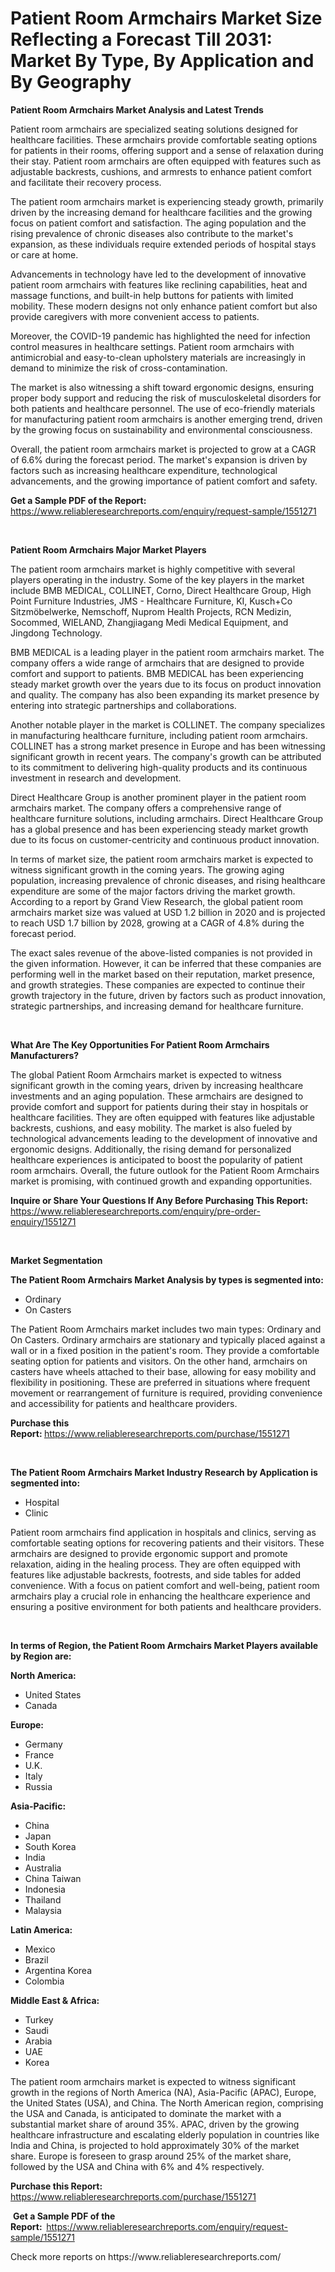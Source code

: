 <p><h1>Patient Room Armchairs Market Size Reflecting a Forecast Till 2031: Market By Type, By Application and By Geography</h1></p><p><strong>Patient Room Armchairs Market Analysis and Latest Trends</strong></p>
<p><p>Patient room armchairs are specialized seating solutions designed for healthcare facilities. These armchairs provide comfortable seating options for patients in their rooms, offering support and a sense of relaxation during their stay. Patient room armchairs are often equipped with features such as adjustable backrests, cushions, and armrests to enhance patient comfort and facilitate their recovery process.</p><p>The patient room armchairs market is experiencing steady growth, primarily driven by the increasing demand for healthcare facilities and the growing focus on patient comfort and satisfaction. The aging population and the rising prevalence of chronic diseases also contribute to the market's expansion, as these individuals require extended periods of hospital stays or care at home.</p><p>Advancements in technology have led to the development of innovative patient room armchairs with features like reclining capabilities, heat and massage functions, and built-in help buttons for patients with limited mobility. These modern designs not only enhance patient comfort but also provide caregivers with more convenient access to patients.</p><p>Moreover, the COVID-19 pandemic has highlighted the need for infection control measures in healthcare settings. Patient room armchairs with antimicrobial and easy-to-clean upholstery materials are increasingly in demand to minimize the risk of cross-contamination.</p><p>The market is also witnessing a shift toward ergonomic designs, ensuring proper body support and reducing the risk of musculoskeletal disorders for both patients and healthcare personnel. The use of eco-friendly materials for manufacturing patient room armchairs is another emerging trend, driven by the growing focus on sustainability and environmental consciousness.</p><p>Overall, the patient room armchairs market is projected to grow at a CAGR of 6.6% during the forecast period. The market's expansion is driven by factors such as increasing healthcare expenditure, technological advancements, and the growing importance of patient comfort and safety.</p></p>
<p><strong>Get a Sample PDF of the Report:&nbsp;</strong> <a href="https://www.reliableresearchreports.com/enquiry/request-sample/1551271">https://www.reliableresearchreports.com/enquiry/request-sample/1551271</a></p>
<p>&nbsp;</p>
<p><strong>Patient Room Armchairs Major Market Players</strong></p>
<p><p>The patient room armchairs market is highly competitive with several players operating in the industry. Some of the key players in the market include BMB MEDICAL, COLLINET, Corno, Direct Healthcare Group, High Point Furniture Industries, JMS - Healthcare Furniture, KI, Kusch+Co Sitzmöbelwerke, Nemschoff, Nuprom Health Projects, RCN Medizin, Socommed, WIELAND, Zhangjiagang Medi Medical Equipment, and Jingdong Technology.</p><p>BMB MEDICAL is a leading player in the patient room armchairs market. The company offers a wide range of armchairs that are designed to provide comfort and support to patients. BMB MEDICAL has been experiencing steady market growth over the years due to its focus on product innovation and quality. The company has also been expanding its market presence by entering into strategic partnerships and collaborations.</p><p>Another notable player in the market is COLLINET. The company specializes in manufacturing healthcare furniture, including patient room armchairs. COLLINET has a strong market presence in Europe and has been witnessing significant growth in recent years. The company's growth can be attributed to its commitment to delivering high-quality products and its continuous investment in research and development.</p><p>Direct Healthcare Group is another prominent player in the patient room armchairs market. The company offers a comprehensive range of healthcare furniture solutions, including armchairs. Direct Healthcare Group has a global presence and has been experiencing steady market growth due to its focus on customer-centricity and continuous product innovation.</p><p>In terms of market size, the patient room armchairs market is expected to witness significant growth in the coming years. The growing aging population, increasing prevalence of chronic diseases, and rising healthcare expenditure are some of the major factors driving the market growth. According to a report by Grand View Research, the global patient room armchairs market size was valued at USD 1.2 billion in 2020 and is projected to reach USD 1.7 billion by 2028, growing at a CAGR of 4.8% during the forecast period.</p><p>The exact sales revenue of the above-listed companies is not provided in the given information. However, it can be inferred that these companies are performing well in the market based on their reputation, market presence, and growth strategies. These companies are expected to continue their growth trajectory in the future, driven by factors such as product innovation, strategic partnerships, and increasing demand for healthcare furniture.</p></p>
<p>&nbsp;</p>
<p><strong>What Are The Key Opportunities For Patient Room Armchairs Manufacturers?</strong></p>
<p><p>The global Patient Room Armchairs market is expected to witness significant growth in the coming years, driven by increasing healthcare investments and an aging population. These armchairs are designed to provide comfort and support for patients during their stay in hospitals or healthcare facilities. They are often equipped with features like adjustable backrests, cushions, and easy mobility. The market is also fueled by technological advancements leading to the development of innovative and ergonomic designs. Additionally, the rising demand for personalized healthcare experiences is anticipated to boost the popularity of patient room armchairs. Overall, the future outlook for the Patient Room Armchairs market is promising, with continued growth and expanding opportunities.</p></p>
<p><strong>Inquire or Share Your Questions If Any Before Purchasing This Report:</strong> <a href="https://www.reliableresearchreports.com/enquiry/pre-order-enquiry/1551271">https://www.reliableresearchreports.com/enquiry/pre-order-enquiry/1551271</a></p>
<p>&nbsp;</p>
<p><strong>Market Segmentation</strong></p>
<p><strong>The Patient Room Armchairs Market Analysis by types is segmented into:</strong></p>
<p><ul><li>Ordinary</li><li>On Casters</li></ul></p>
<p><p>The Patient Room Armchairs market includes two main types: Ordinary and On Casters. Ordinary armchairs are stationary and typically placed against a wall or in a fixed position in the patient's room. They provide a comfortable seating option for patients and visitors. On the other hand, armchairs on casters have wheels attached to their base, allowing for easy mobility and flexibility in positioning. These are preferred in situations where frequent movement or rearrangement of furniture is required, providing convenience and accessibility for patients and healthcare providers.</p></p>
<p><strong>Purchase this Report:&nbsp;</strong><a href="https://www.reliableresearchreports.com/purchase/1551271">https://www.reliableresearchreports.com/purchase/1551271</a></p>
<p>&nbsp;</p>
<p><strong>The Patient Room Armchairs Market Industry Research by Application is segmented into:</strong></p>
<p><ul><li>Hospital</li><li>Clinic</li></ul></p>
<p><p>Patient room armchairs find application in hospitals and clinics, serving as comfortable seating options for recovering patients and their visitors. These armchairs are designed to provide ergonomic support and promote relaxation, aiding in the healing process. They are often equipped with features like adjustable backrests, footrests, and side tables for added convenience. With a focus on patient comfort and well-being, patient room armchairs play a crucial role in enhancing the healthcare experience and ensuring a positive environment for both patients and healthcare providers.</p></p>
<p>&nbsp;</p>
<p><strong>In terms of Region, the Patient Room Armchairs Market Players available by Region are:</strong></p>
<p>
    <p> <strong> North America: </strong>
        <ul>
            <li>United States</li>
            <li>Canada</li>
        </ul>
        </p> 
    <p> <strong> Europe: </strong>
        <ul>
            <li>Germany</li>
            <li>France</li>
            <li>U.K.</li>
            <li>Italy</li>
            <li>Russia</li>
        </ul>
        </p> 
    <p> <strong> Asia-Pacific: </strong>
        <ul>
            <li>China</li>
            <li>Japan</li>
            <li>South Korea</li>
            <li>India</li>
            <li>Australia</li>
            <li>China Taiwan</li>
            <li>Indonesia</li>
            <li>Thailand</li>
            <li>Malaysia</li>
        </ul>
        </p> 
    <p> <strong> Latin America: </strong>
        <ul>
            <li>Mexico</li>
            <li>Brazil</li>
            <li>Argentina Korea</li>
            <li>Colombia</li>
        </ul>
        </p> 
    <p> <strong> Middle East & Africa: </strong>
        <ul>
            <li>Turkey</li>
            <li>Saudi</li>
            <li>Arabia</li>
            <li>UAE</li>
            <li>Korea</li>
        </ul>
    </p>
    </p>
<p><p>The patient room armchairs market is expected to witness significant growth in the regions of North America (NA), Asia-Pacific (APAC), Europe, the United States (USA), and China. The North American region, comprising the USA and Canada, is anticipated to dominate the market with a substantial market share of around 35%. APAC, driven by the growing healthcare infrastructure and escalating elderly population in countries like India and China, is projected to hold approximately 30% of the market share. Europe is foreseen to grasp around 25% of the market share, followed by the USA and China with 6% and 4% respectively.</p></p>
<p><strong>Purchase this Report: </strong><a href="https://www.reliableresearchreports.com/purchase/1551271">https://www.reliableresearchreports.com/purchase/1551271</a></p>
<p>&nbsp;<strong>Get a Sample PDF of the Report:&nbsp;&nbsp;</strong><a href="https://www.reliableresearchreports.com/enquiry/request-sample/1551271">https://www.reliableresearchreports.com/enquiry/request-sample/1551271</a></p>
<p><strong></strong></p>
<p>Check more reports on https://www.reliableresearchreports.com/</p>